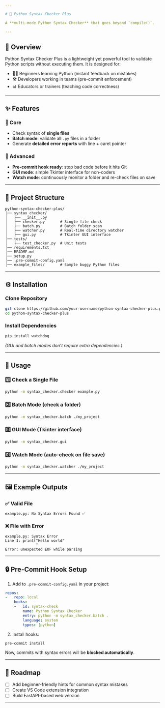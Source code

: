 ```yaml
---

# 🐍 Python Syntax Checker Plus

A **multi-mode Python Syntax Checker** that goes beyond `compile()`.

---
```


## 📌 Overview

Python Syntax Checker Plus is a lightweight yet powerful tool to validate Python scripts without executing them.
It is designed for:

* 👩‍💻 Beginners learning Python (instant feedback on mistakes)
* 🛠️ Developers working in teams (pre-commit enforcement)
* 📊 Educators or trainers (teaching code correctness)

---

## ✨ Features

### 🔹 Core

* Check syntax of **single files**
* **Batch mode**: validate all `.py` files in a folder
* Generate **detailed error reports** with line + caret pointer

### 🔹 Advanced

* **Pre-commit hook ready**: stop bad code before it hits Git
* **GUI mode**: simple Tkinter interface for non-coders
* **Watch mode**: continuously monitor a folder and re-check files on save

---

## 📂 Project Structure

```
python-syntax-checker-plus/
│── syntax_checker/
│   ├── __init__.py
│   ├── checker.py       # Single file check
│   ├── batch.py         # Batch folder scan
│   ├── watcher.py       # Real-time directory watcher
│   ├── gui.py           # Tkinter GUI interface
│── tests/
│   ├── test_checker.py  # Unit tests
│── requirements.txt
│── README.md
│── setup.py
│── .pre-commit-config.yaml
│── example_files/       # Sample buggy Python files
```

---

## ⚙️ Installation

### Clone Repository

```bash
git clone https://github.com/your-username/python-syntax-checker-plus.git
cd python-syntax-checker-plus
```

### Install Dependencies

```bash
pip install watchdog
```

*(GUI and batch modes don’t require extra dependencies.)*

---

## 🚀 Usage

### 1️⃣ Check a Single File

```bash
python -m syntax_checker.checker example.py
```

### 2️⃣ Batch Mode (check a folder)

```bash
python -m syntax_checker.batch ./my_project
```

### 3️⃣ GUI Mode (Tkinter interface)

```bash
python -m syntax_checker.gui
```

### 4️⃣ Watch Mode (auto-check on file save)

```bash
python -m syntax_checker.watcher ./my_project
```

---

## 🖼️ Example Outputs

### ✅ Valid File

```
example.py: No Syntax Errors Found ✅
```

### ❌ File with Error

```
example.py: Syntax Error
Line 1: print("Hello world"
              ^
Error: unexpected EOF while parsing
```

---

## 🔒 Pre-Commit Hook Setup

1. Add to `.pre-commit-config.yaml` in your project:

```yaml
repos:
-   repo: local
    hooks:
    -   id: syntax-check
        name: Python Syntax Checker
        entry: python -m syntax_checker.batch .
        language: system
        types: [python]
```

2. Install hooks:

```bash
pre-commit install
```

Now, commits with syntax errors will be **blocked automatically**.

---

## 🧩 Roadmap

* [ ] Add beginner-friendly hints for common syntax mistakes
* [ ] Create VS Code extension integration
* [ ] Build FastAPI-based web version

---
